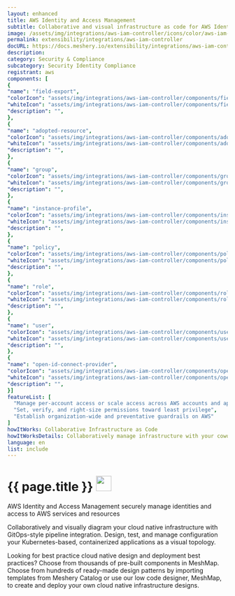 ```yaml
---
layout: enhanced
title: AWS Identity and Access Management
subtitle: Collaborative and visual infrastructure as code for AWS Identity and Access Management
image: /assets/img/integrations/aws-iam-controller/icons/color/aws-iam-controller-color.svg
permalink: extensibility/integrations/aws-iam-controller
docURL: https://docs.meshery.io/extensibility/integrations/aws-iam-controller
description: 
category: Security & Compliance
subcategory: Security Identity Compliance
registrant: aws
components: [
{
"name": "field-export",
"colorIcon": "assets/img/integrations/aws-iam-controller/components/field-export/icons/color/field-export-color.svg",
"whiteIcon": "assets/img/integrations/aws-iam-controller/components/field-export/icons/white/field-export-white.svg",
"description": "",
},
{
"name": "adopted-resource",
"colorIcon": "assets/img/integrations/aws-iam-controller/components/adopted-resource/icons/color/adopted-resource-color.svg",
"whiteIcon": "assets/img/integrations/aws-iam-controller/components/adopted-resource/icons/white/adopted-resource-white.svg",
"description": "",
},
{
"name": "group",
"colorIcon": "assets/img/integrations/aws-iam-controller/components/group/icons/color/group-color.svg",
"whiteIcon": "assets/img/integrations/aws-iam-controller/components/group/icons/white/group-white.svg",
"description": "",
},
{
"name": "instance-profile",
"colorIcon": "assets/img/integrations/aws-iam-controller/components/instance-profile/icons/color/instance-profile-color.svg",
"whiteIcon": "assets/img/integrations/aws-iam-controller/components/instance-profile/icons/white/instance-profile-white.svg",
"description": "",
},
{
"name": "policy",
"colorIcon": "assets/img/integrations/aws-iam-controller/components/policy/icons/color/policy-color.svg",
"whiteIcon": "assets/img/integrations/aws-iam-controller/components/policy/icons/white/policy-white.svg",
"description": "",
},
{
"name": "role",
"colorIcon": "assets/img/integrations/aws-iam-controller/components/role/icons/color/role-color.svg",
"whiteIcon": "assets/img/integrations/aws-iam-controller/components/role/icons/white/role-white.svg",
"description": "",
},
{
"name": "user",
"colorIcon": "assets/img/integrations/aws-iam-controller/components/user/icons/color/user-color.svg",
"whiteIcon": "assets/img/integrations/aws-iam-controller/components/user/icons/white/user-white.svg",
"description": "",
},
{
"name": "open-id-connect-provider",
"colorIcon": "assets/img/integrations/aws-iam-controller/components/open-id-connect-provider/icons/color/open-id-connect-provider-color.svg",
"whiteIcon": "assets/img/integrations/aws-iam-controller/components/open-id-connect-provider/icons/white/open-id-connect-provider-white.svg",
"description": "",
}]
featureList: [
  "Manage per-account access or scale access across AWS accounts and applications",
  "Set, verify, and right-size permissions toward least privilege",
  "Establish organization-wide and preventative guardrails on AWS"
]
howItWorks: Collaborative Infrastructure as Code
howItWorksDetails: Collaboratively manage infrastructure with your coworkers synchronously sharing the same designs.
language: en
list: include
---
```

<h1>{{ page.title }} <img src="{{ page.image }}" style="width: 35px; height: 35px;" /></h1>

<p>
AWS Identity and Access Management securely manage identities and access to AWS services and resources
</p>
<p>
    Collaboratively and visually diagram your cloud native infrastructure with GitOps-style pipeline integration. Design, test, and manage configuration your Kubernetes-based, containerized applications as a visual topology.
</p>
<p>
    Looking for best practice cloud native design and deployment best practices? Choose from thousands of pre-built components in MeshMap. Choose from hundreds of ready-made design patterns by importing templates from Meshery Catalog or use our low code designer, MeshMap, to create and deploy your own cloud native infrastructure designs.
</p>
